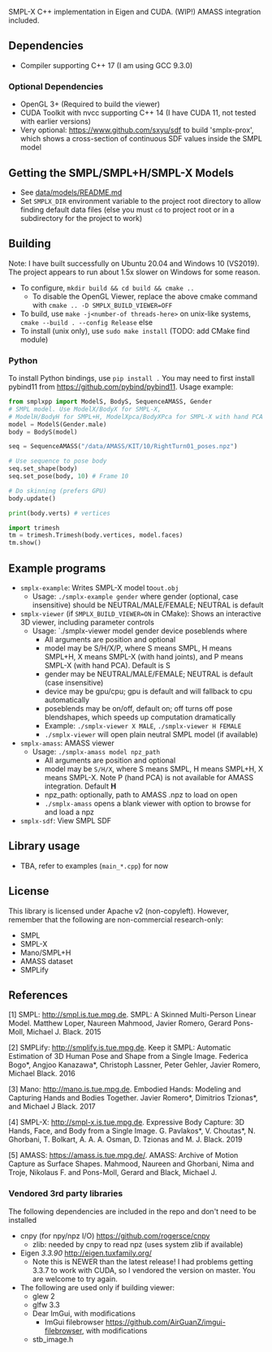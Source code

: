 SMPL-X C++ implementation in Eigen and CUDA. (WIP!)
AMASS integration included.

## Dependencies
- Compiler supporting C++ 17 (I am using GCC 9.3.0)

### Optional Dependencies
- OpenGL 3+ (Required to build the viewer)
- CUDA Toolkit with nvcc supporting C++ 14 (I have CUDA 11, not tested with earlier versions)
- Very optional: https://www.github.com/sxyu/sdf to build 'smplx-prox', which shows a cross-section of continuous SDF values inside the SMPL model

## Getting the SMPL/SMPL+H/SMPL-X Models
- See [data/models/README.md](https://github.com/sxyu/smplxpp/tree/master/data/models)
- Set `SMPLX_DIR` environment variable to the project root directory to allow finding
  default data files (else you must `cd` to project root or in a subdirectory for the
  project to work)

## Building
Note: I have built successfully on Ubuntu 20.04 and Windows 10 (VS2019). The project appears to run about 1.5x slower on Windows for some reason.

- To configure, `mkdir build && cd build && cmake ..`
    - To disable the OpenGL Viewer, replace the above cmake command with `cmake .. -D SMPLX_BUILD_VIEWER=OFF`
- To build, use `make -j<number-of threads-here>` on unix-like systems,
    `cmake --build . --config Release` else
- To install (unix only), use `sudo make install` (TODO: add CMake find module)

### Python
To install Python bindings, use `pip install .`
You may need to
 first install pybind11 from https://github.com/pybind/pybind11.
Usage example:
```python
from smplxpp import ModelS, BodyS, SequenceAMASS, Gender
# SMPL model. Use ModelX/BodyX for SMPL-X,
# ModelH/BodyH for SMPL+H, ModelXpca/BodyXPca for SMPL-X with hand PCA
model = ModelS(Gender.male)
body = BodyS(model)

seq = SequenceAMASS("/data/AMASS/KIT/10/RightTurn01_poses.npz")

# Use sequence to pose body
seq.set_shape(body)
seq.set_pose(body, 10) # Frame 10

# Do skinning (prefers GPU)
body.update()

print(body.verts) # vertices

import trimesh
tm = trimesh.Trimesh(body.vertices, model.faces) 
tm.show()
```

## Example programs
- `smplx-example`: Writes SMPL-X model to`out.obj`
    - Usage: `./smplx-example gender` where gender (optional, case insensitive)
      should be NEUTRAL/MALE/FEMALE; NEUTRAL is default
- `smplx-viewer` (if `SMPLX_BUILD_VIEWER=ON` in CMake):
   Shows an interactive 3D viewer, including parameter controls
    - Usage: `./smplx-viewer model gender device poseblends where
        - All arguments are position and optional
        - model may be S/H/X/P, where S means SMPL, H means SMPL+H, X means SMPL-X (with hand joints), and P means SMPL-X (with hand PCA). Default is S
        - gender may be NEUTRAL/MALE/FEMALE; NEUTRAL is default (case insensitive)
        - device may be gpu/cpu; gpu is default and will fallback to cpu automatically
        - poseblends may be on/off, default on; off turns off pose blendshapes, which
          speeds up computation dramatically
        - Example: `./smplx-viewer X MALE`, `./smplx-viewer H FEMALE`
        - `./smplx-viewer` will open plain neutral SMPL model (if available)
- `smplx-amass`: AMASS viewer
    - Usage: `./smplx-amass model npz_path`
        - All arguments are position and optional
        - model may be `S/H/X`, where S means SMPL, H means SMPL+H, X means SMPL-X. Note P (hand PCA) is not available for AMASS integration. Default **H**
        - npz_path: optionally, path to AMASS .npz to load on open
        - `./smplx-amass` opens a blank viewer with option to browse for and load a npz
- `smplx-sdf`: View SMPL SDF

## Library usage
- TBA, refer to examples (`main_*.cpp`) for now

## License
This library is licensed under Apache v2 (non-copyleft).
However, remember that the following are non-commercial research-only:
- SMPL
- SMPL-X
- Mano/SMPL+H
- AMASS dataset
- SMPLify

## References
<a id="1">[1]</a> SMPL: http://smpl.is.tue.mpg.de.
SMPL: A Skinned Multi-Person Linear Model.  Matthew Loper, Naureen Mahmood, Javier Romero, Gerard Pons-Moll, Michael J. Black. 2015

<a id="2">[2]</a> SMPLify: http://smplify.is.tue.mpg.de.
Keep it SMPL: Automatic Estimation of 3D Human Pose and Shape from a Single Image.
Federica Bogo*, Angjoo Kanazawa*, Christoph Lassner, Peter Gehler, Javier Romero, Michael Black.
2016

<a id="3">[3]</a> Mano: http://mano.is.tue.mpg.de.
Embodied Hands: Modeling and Capturing Hands and Bodies Together. Javier Romero*, Dimitrios Tzionas*, and Michael J Black. 2017

<a id="4">[4]</a> SMPL-X: http://smpl-x.is.tue.mpg.de.
Expressive Body Capture: 3D Hands, Face, and Body from a Single Image. G. Pavlakos*, V. Choutas*, N. Ghorbani, T. Bolkart, A. A. A. Osman, D. Tzionas and M. J. Black. 2019

<a id="5">[5]</a> AMASS: https://amass.is.tue.mpg.de/.
AMASS: Archive of Motion Capture as Surface Shapes.
Mahmood, Naureen and Ghorbani, Nima and Troje, Nikolaus F. and Pons-Moll, Gerard and Black, Michael J.


### Vendored 3rd party libraries
The following dependencies are included in the repo and don't need to be installed
- cnpy (for npy/npz I/O) https://github.com/rogersce/cnpy
    - zlib: needed by cnpy to read npz (uses system zlib if available)
- Eigen *3.3.90* http://eigen.tuxfamily.org/
    - Note this is NEWER than the latest release! I had problems getting 3.3.7 to work with CUDA, so I vendored the version on master. You are welcome to try again.
- The following are used only if building viewer:
    - glew 2
    - glfw 3.3
    - Dear ImGui, with modifications
        - ImGui filebrowser https://github.com/AirGuanZ/imgui-filebrowser, with modifications
    - stb_image.h
